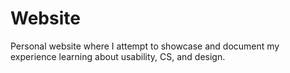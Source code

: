# Website
Personal website where I attempt to showcase and document my experience learning about usability, CS, and design.
